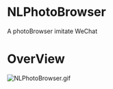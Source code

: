 # NLPhotoBrowser
A photoBrowser imitate WeChat

# OverView
![NLPhotoBrowser.gif](http://upload-images.jianshu.io/upload_images/2719073-2bdaff935446f435.gif?imageMogr2/auto-orient/strip)
